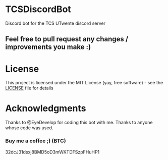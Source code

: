 # TCSDiscordBot
Discord bot for the TCS UTwente discord server

## Feel free to pull request any changes / improvements you make :) ##

# License #
This project is licensed under the MIT License (yay, free software) - see the [LICENSE](https://github.com/Yuhanun/TCSDiscordBot/blob/master/LICENSE) file for details

# Acknowledgments #
Thanks to @EyeDevelop for coding this bot with me.
Thanks to anyone whose code was used.

### Buy me a coffee ;) (BTC) ###
32dcJ31dsxj8BMD5oD3mWKTDFSzpFHuHP1
